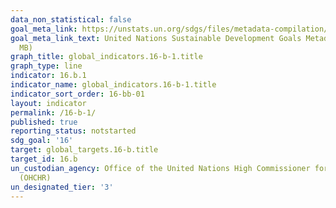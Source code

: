 ```yaml
---
data_non_statistical: false
goal_meta_link: https://unstats.un.org/sdgs/files/metadata-compilation/Metadata-Goal-10.pdf
goal_meta_link_text: United Nations Sustainable Development Goals Metadata (PDF 4.0
  MB)
graph_title: global_indicators.16-b-1.title
graph_type: line
indicator: 16.b.1
indicator_name: global_indicators.16-b-1.title
indicator_sort_order: 16-bb-01
layout: indicator
permalink: /16-b-1/
published: true
reporting_status: notstarted
sdg_goal: '16'
target: global_targets.16-b.title
target_id: 16.b
un_custodian_agency: Office of the United Nations High Commissioner for Human Rights
  (OHCHR)
un_designated_tier: '3'
---
```

